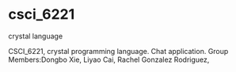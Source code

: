 # csci_6221
crystal language

CSCI_6221, crystal programming language.
Chat application. 
Group Members:Dongbo Xie, Liyao Cai, Rachel Gonzalez Rodriguez, 


